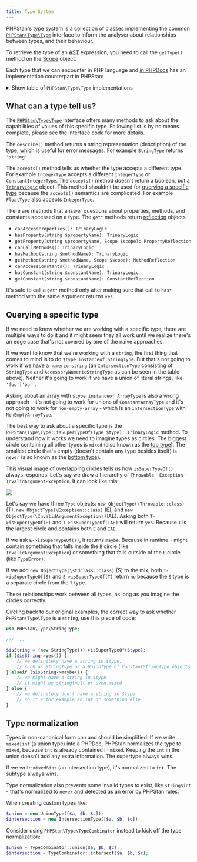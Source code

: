 ```yaml
---
title: Type System
---
```


PHPStan's type system is a collection of classes implementing the common [`PHPStan\Type\Type`](https://apiref.phpstan.org/1.8.x/PHPStan.Type.Type.html) interface to inform the analyser about relationships between types, and their behaviour.

To retrieve the type of an [AST](/developing-extensions/abstract-syntax-tree) expression, you need to call the `getType()` method on the [Scope](/developing-extensions/scope) object.

Each type that we can encounter in PHP language and [in PHPDocs](/writing-php-code/phpdoc-types) has an implementation counterpart in PHPStan:

<details class="typesystem-types">
    <summary class="text-blue-500 font-bold">Show table of <code>PHPStan\Type\Type</code> implementations</summary>

| Type                          | PHPStan class                                        |
|-------------------------------|------------------------------------------------------|
| `mixed`                       | `PHPStan\Type\MixedType`                             |
| `Foo` (object of class `Foo`) | `PHPStan\Type\ObjectType`                            |
| `Foo<T>`                      | `PHPStan\Type\Generic\GenericObjectType`             |
| `object`                      | `PHPStan\Type\ObjectWithoutClassType`                |
| `array`                       | `PHPStan\Type\ArrayType`                             |
| `int`                         | `PHPStan\Type\IntegerType`                           |
| Integer interval              | `PHPStan\Type\IntegerRangeType`                      |
| `float`                       | `PHPStan\Type\FloatType`                             |
| `null`                        | `PHPStan\Type\NullType`                              |
| `string`                      | `PHPStan\Type\StringType`                            |
| `class-string`                | `PHPStan\Type\ClassStringType`                       |
| `class-string<T>`             | `PHPStan\Type\Generic\GenericClassStringType`        |
| `static`                      | `PHPStan\Type\StaticType`                            |
| `$this`                       | `PHPStan\Type\ThisType`                              |
| `void`                        | `PHPStan\Type\VoidType`                              |
| `callable`                    | `PHPStan\Type\CallableType`                          |
| `iterable`                    | `PHPStan\Type\IterableType`                          |
| `never`                       | `PHPStan\Type\NeverType`                             |
| Enum case (Foo::LOREM)        | `PHPStan\Type\Enum\EnumCaseObjectType`               |


In some cases PHPStan knows about the literal value of an expression. These classes implement the `PHPStan\Type\ConstantType` interface:

| Type                                                         | PHPStan class                               |
|--------------------------------------------------------------|---------------------------------------------|
| [Array shapes](/writing-php-code/phpdoc-types#array-shapes)  | `PHPStan\Type\Constant\ConstantArrayType`   |
| `true` and `false`                                           | `PHPStan\Type\Constant\ConstantBooleanType` |
| Integers                                                     | `PHPStan\Type\Constant\ConstantIntegerType` |
| Floats                                                       | `PHPStan\Type\Constant\ConstantFloatType`   |
| Strings                                                      | `PHPStan\Type\Constant\ConstantStringType`  |

Some types exist to only consist of other types (learn more about [union vs. intersection types](/blog/union-types-vs-intersection-types):

| Type                          | PHPStan class                         |
|-------------------------------|---------------------------------------|
| Union types                   | `PHPStan\Type\UnionType`              |
| Intersection types            | `PHPStan\Type\IntersectionType`       |

Some advanced types are implemented by combining different types in an intersection type:

| Type                          | First PHPStan class        | Second PHPStan class     |
|-------------------------------|----------------------------|--------------------------|
| `non-empty-string`            | `PHPStan\Type\StringType`  | `PHPStan\Type\Accessory\AccessoryNonEmptyStringType` |
| `numeric-string`              | `PHPStan\Type\StringType`  | `PHPStan\Type\Accessory\AccessoryNumericStringType`  |
| `callable-string`             | `PHPStan\Type\StringType`  | `PHPStan\Type\CallableType`                          |
| `literal-string`              | `PHPStan\Type\StringType`  | `PHPStan\Type\Accessory\AccessoryLiteralStringType`  |
| `non-empty-array`             | `PHPStan\Type\ArrayType`   | `PHPStan\Type\Accessory\NonEmptyArrayType`           |
| After asking about `method_exists()` | Any object type     | `PHPStan\Type\Accessory\HasMethodType`               |
| After asking about `property_exists()` | Any object type     | `PHPStan\Type\Accessory\HasPropertyType`           |
| After asking about `isset()` or `array_key_exists()` | `PHPStan\Type\ArrayType`    | `PHPStan\Type\Accessory\HasOffsetType`           |

[Generic template types](/blog/generics-in-php-using-phpdocs) are represented with classes that implement the `PHPStan\Type\Generic\TemplateType` interface. This table describes which implementation is used for different bounds (the X in `@template T of X`):

| Type                          | PHPStan class                                        |
|-------------------------------|------------------------------------------------------|
| `mixed` or no bound           | `PHPStan\Type\Generic\TemplateMixedType`               |
| `Foo` (object of class `Foo`) | `PHPStan\Type\Generic\TemplateObjectType`              |
| `Foo<T>`                      | `PHPStan\Type\Generic\TemplateGenericObjectType`       |
| `object`                      | `PHPStan\Type\Generic\TemplateObjectWithoutClassType`  |
| `int`                         | `PHPStan\Type\Generic\TemplateIntegerType`             |
| `string`                      | `PHPStan\Type\Generic\TemplateStringType`              |
| Union types                   | `PHPStan\Type\Generic\TemplateUnionType`               |

</details>

What can a type tell us?
-----------------

The [`PHPStan\Type\Type`](https://apiref.phpstan.org/1.8.x/PHPStan.Type.Type.html) interface offers many methods to ask about the capabilities of values of this specific type. Following list is by no means complete, please see the interface code for more details.

The `describe()` method returns a string representation (description) of the type, which is useful for error messages. For example `StringType` returns `'string'`.

The `accepts()` method tells us whether the type accepts a different type. For example `IntegerType` accepts a different `IntegerType` or `ConstantIntegerType`. The `accepts()` method doesn't return a boolean, but a [`TrinaryLogic`](/developing-extensions/trinary-logic) object. This method shouldn't be used for [querying a specific type](#querying-a-specific-type) because the `accepts()` semantics are complicated. For example `FloatType` also accepts `IntegerType`.

There are methods that answer questions about properties, methods, and constants accessed on a type. The `get*` methods return [reflection](/developing-extensions/reflection) objects.

* `canAccessProperties(): TrinaryLogic`
* `hasProperty(string $propertyName): TrinaryLogic`
* `getProperty(string $propertyName, Scope $scope): PropertyReflection`
* `canCallMethods(): TrinaryLogic`
* `hasMethod(string $methodName): TrinaryLogic`
* `getMethod(string $methodName, Scope $scope): MethodReflection`
* `canAccessConstants(): TrinaryLogic`
* `hasConstant(string $constantName): TrinaryLogic`
* `getConstant(string $constantName): ConstantReflection`

It's safe to call a `get*` method only after making sure that call to `has*` method with the same argument returns `yes`.

Querying a specific type
-----------------

If we need to know whether we are working with a specific type, there are multiple ways to do it and it might seem they all work until we realize there's an edge case that's not covered by one of the naive approaches.

If we want to know that we're working with a `string`, the first thing that comes to mind is to do `$type instanceof StringType`. But that's not going to work if we have a `numeric-string` (an `IntersectionType` consisting of `StringType` and `AccessoryNumericStringType` as can be seen in the table above). Neither it's going to work if we have a union of literal strings, like `'foo'|'bar'`.

Asking about an array with `$type instanceof ArrayType` is also a wrong approach - it's not going to work for unions of `ConstantArrayType` and it's not going to work for `non-empty-array` - which is an `IntersectionType` with `NonEmptyArrayType`.

The best way to ask about a specific type is the `PHPStan\Type\Type::isSuperTypeOf(Type $type): TrinaryLogic` method. To understand how it works we need to imagine types as circles. The biggest circle containing all other types is `mixed` (also known as the [top type](https://en.wikipedia.org/wiki/Top_type)). The smallest circle that's empty (doesn't contain any type besides itself) is `never` (also known as the [bottom type](https://en.wikipedia.org/wiki/Bottom_type)).

This visual image of overlapping circles tells us how `isSuperTypeOf()` always responds. Let's say we draw a hierarchy of `Throwable` - `Exception` - `InvalidArgumentException`. It can look like this:

<img class="ml-auto mr-auto w-96 mb-8" src="/tmp/images/issupertypeof-1.png" />

Let's say we have three `Type` objects: `new ObjectType(\Throwable::class)` (T), `new ObjectType(\Exception::class)` (E), and `new ObjectType(\InvalidArgumentException)` (IAE). Asking both `T->isSuperTypeOf(E)` and `T->isSuperTypeOf(IAE)` will return `yes`. Because `T` is the largest circle and contains both `E` and `IAE`.

If we ask `E->isSuperTypeOf(T)`, it returns `maybe`. Because in runtime `T` might contain something that falls inside the `E` circle (like `InvalidArgumentException`) or something that falls outside of the `E` circle (like `TypeError`).

If we add `new ObjectType(\stdClass::class)` (S) to the mix, both `T->isSuperTypeOf(S)` and `S->isSuperTypeOf(T)` return `no` because the `S` type is a separate circle from the `T` type.

These relationships work between all types, as long as you imagine the circles correctly.

Circling back to our original examples, the correct way to ask whether `PHPStan\Type\Type` is a `string`, use this piece of code:

```php
use PHPStan\Type\StringType;

/// ...

$isString = (new StringType())->isSuperTypeOf($type);
if ($isString->yes()) {
    // we definitely have a string in $type,
    // such as StringType or a UnionType of ConstantStringType objects
} elseif ($isString->maybe()) {
    // we might have a string in $type
    // it might be string|null or even mixed
} else {
    // we definitely don't have a string in $type
    // so it's for example an int or something else
}
```

Type normalization
-----------------

Types in non-canonical form can and should be simplified. If we write `mixed|int` (a union type) into a PHPDoc, PHPStan normalizes the type to `mixed`, because `int` is already contained in `mixed`. Keeping the `int` in the union doesn't add any extra information. The supertype always wins.

If we write `mixed&int` (an intersection type), it's normalized to `int`. The subtype always wins.

Type normalization also prevents some invalid types to exist, like `string&int` - that's normalized to `never` and detected as an error by PHPStan rules.

When creating custom types like:

```php
$union = new UnionType([$a, $b, $c]);
$intersection = new IntersectionType([$a, $b, $c]);
```

Consider using `PHPStan\Type\TypeCombinator` instead to kick off the type normalization:

```php
$union = TypeCombinator::union($a, $b, $c);
$intersection = TypeCombinator::intersect($a, $b, $c);
```
